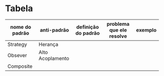 <h1>Tabela</h1>

| nome do padrão | anti-padrão | definição do padrão | problema que ele resolve | exemplo |
|----------------|-------------|---------------------|--------------------------|---------|
| Strategy | Herança |
| Obsever | Alto Acoplamento |
| Composite |
